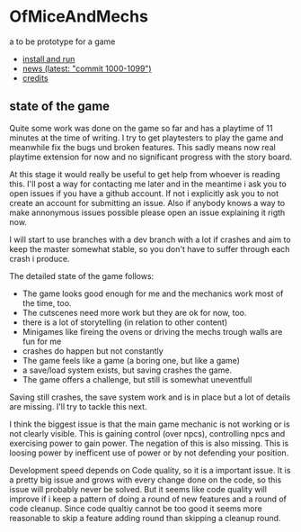 # OfMiceAndMechs
a to be prototype for a game

* [install and run](INSTALL.md)
* [news (latest: "commit 1000-1099")](NEWS.md)
* [credits](CREDITS.md)

## state of the game

Quite some work was done on the game so far and has a playtime of 11 minutes at the time of writing. I try to get playtesters to play the game and meanwhile fix the bugs und broken features. This sadly means now real playtime extension for now and no significant progress with the story board.

At this stage it would really be useful to get help from whoever is reading this. I'll post a way for contacting me later and in the meantime i ask you to open issues if you have a github account. If not i explicitly ask you to not create an account for submitting an issue. Also if anybody knows a way to make annonymous issues possible please open an issue explaining it rigth now.

I will start to use branches with a dev branch with a lot if crashes and aim to keep the master somewhat stable, so you don't have to suffer through each crash i produce.

The detailed state of the game follows:

* The game looks good enough for me and the mechanics work most of the time, too.
* The cutscenes need more work but they are ok for now, too.
* there is a lot of storytelling (in relation to other content)
* Minigames like fireing the ovens or driving the mechs trough walls are fun for me
* crashes do happen but not constantly
* The game feels like a game (a boring one, but like a game)
* a save/load system exists, but saving crashes the game.
* The game offers a challenge, but still is somewhat uneventfull

Saving still crashes, the save system work and is in place but a lot of details are missing. I'll try to tackle this next.

I think the biggest issue is that the main game mechanic is not working or is not clearly visible. This is gaining control (over npcs), controlling npcs and exercising power to gain power. The negation of this is also missing. This is loosing power by inefficent use of power or by not defending your position.

Development speed depends on Code quality, so it is a important issue. It is a pretty big issue and grows with every change done on the code, so this issue will probably never be solved. But it seems like code quality will improve if i keep a pattern of doing a round of new features and a round of code cleanup. Since code qualtiy cannot be too good it seems more reasonable to skip a feature adding round than skipping a cleanup round.
